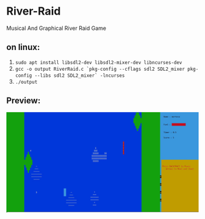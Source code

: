 # River-Raid
Musical And Graphical River Raid Game


## on linux:

1. ```sudo apt install libsdl2-dev libsdl2-mixer-dev libncurses-dev```  
2. ```gcc -o output RiverRaid.c `pkg-config --cflags sdl2 SDL2_mixer pkg-config --libs sdl2 SDL2_mixer` -lncurses``` 
3. ```./output```

## Preview:
![alt text](/preview.jpg)

